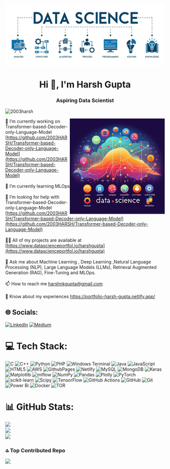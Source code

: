 ![logo](banner.jpg)
<h1 align="center">Hi 👋, I'm Harsh Gupta</h1>
<h3 align="center">Aspiring Data Scientist</h3>

<p align="left"> <img src="https://komarev.com/ghpvc/?username=2003harsh&label=Profile%20views&color=0e75b6&style=flat" alt="2003harsh" /> </p>
<div><img src='/picture.jpg' width='300' alt='Image' align=right /></div>


🔭 I’m currently working on Transformer-based-Decoder-only-Language-Model [https://github.com/2003HARSH/Transformer-based-Decoder-only-Language-Model](https://github.com/2003HARSH/Transformer-based-Decoder-only-Language-Model)<br><br>🌱 I’m currently learning MLOps<br><br>🤝 I’m looking for help with Transformer-based-Decoder-only-Language-Model [https://github.com/2003HARSH/Transformer-based-Decoder-only-Language-Model](https://github.com/2003HARSH/Transformer-based-Decoder-only-Language-Model)<br><br>👨‍💻 All of my projects are available at [https://www.datascienceportfol.io/harshgupta](https://www.datascienceportfol.io/harshgupta)<br><br>💬 Ask me about Machine Learning , Deep Learning ,Natural Language Processing (NLP), Large Language Models (LLMs), Retrieval Augmented Generation (RAG), Fine-Tuning and MLOps. <br><br>📫 How to reach me harshnkgupta@gmail.com<br><br>📄 Know about my experiences https://portfolio-harsh-gupta.netlify.app/


## 🌐 Socials:
[![LinkedIn](https://img.shields.io/badge/LinkedIn-%230077B5.svg?logo=linkedin&logoColor=white)](https://linkedin.com/in/harsh-gupta-2021) [![Medium](https://img.shields.io/badge/Medium-12100E?logo=medium&logoColor=white)](https://medium.com/@@harshnkgupta) 

# 💻 Tech Stack:
![C](https://img.shields.io/badge/c-%2300599C.svg?style=plastic&logo=c&logoColor=white) ![C++](https://img.shields.io/badge/c++-%2300599C.svg?style=plastic&logo=c%2B%2B&logoColor=white) ![Python](https://img.shields.io/badge/python-3670A0?style=plastic&logo=python&logoColor=ffdd54) ![PHP](https://img.shields.io/badge/php-%23777BB4.svg?style=plastic&logo=php&logoColor=white) ![Windows Terminal](https://img.shields.io/badge/Windows%20Terminal-%234D4D4D.svg?style=plastic&logo=windows-terminal&logoColor=white) ![Java](https://img.shields.io/badge/java-%23ED8B00.svg?style=plastic&logo=openjdk&logoColor=white) ![JavaScript](https://img.shields.io/badge/javascript-%23323330.svg?style=plastic&logo=javascript&logoColor=%23F7DF1E) ![HTML5](https://img.shields.io/badge/html5-%23E34F26.svg?style=plastic&logo=html5&logoColor=white) ![AWS](https://img.shields.io/badge/AWS-%23FF9900.svg?style=plastic&logo=amazon-aws&logoColor=white) ![GithubPages](https://img.shields.io/badge/github%20pages-121013?style=plastic&logo=github&logoColor=white) ![Netlify](https://img.shields.io/badge/netlify-%23000000.svg?style=plastic&logo=netlify&logoColor=#00C7B7) ![MySQL](https://img.shields.io/badge/mysql-4479A1.svg?style=plastic&logo=mysql&logoColor=white) ![MongoDB](https://img.shields.io/badge/MongoDB-%234ea94b.svg?style=plastic&logo=mongodb&logoColor=white) ![Keras](https://img.shields.io/badge/Keras-%23D00000.svg?style=plastic&logo=Keras&logoColor=white) ![Matplotlib](https://img.shields.io/badge/Matplotlib-%23ffffff.svg?style=plastic&logo=Matplotlib&logoColor=black) ![mlflow](https://img.shields.io/badge/mlflow-%23d9ead3.svg?style=plastic&logo=numpy&logoColor=blue) ![NumPy](https://img.shields.io/badge/numpy-%23013243.svg?style=plastic&logo=numpy&logoColor=white) ![Pandas](https://img.shields.io/badge/pandas-%23150458.svg?style=plastic&logo=pandas&logoColor=white) ![Plotly](https://img.shields.io/badge/Plotly-%233F4F75.svg?style=plastic&logo=plotly&logoColor=white) ![PyTorch](https://img.shields.io/badge/PyTorch-%23EE4C2C.svg?style=plastic&logo=PyTorch&logoColor=white) ![scikit-learn](https://img.shields.io/badge/scikit--learn-%23F7931E.svg?style=plastic&logo=scikit-learn&logoColor=white) ![Scipy](https://img.shields.io/badge/SciPy-%230C55A5.svg?style=plastic&logo=scipy&logoColor=%white) ![TensorFlow](https://img.shields.io/badge/TensorFlow-%23FF6F00.svg?style=plastic&logo=TensorFlow&logoColor=white) ![GitHub Actions](https://img.shields.io/badge/github%20actions-%232671E5.svg?style=plastic&logo=githubactions&logoColor=white) ![GitHub](https://img.shields.io/badge/github-%23121011.svg?style=plastic&logo=github&logoColor=white) ![Git](https://img.shields.io/badge/git-%23F05033.svg?style=plastic&logo=git&logoColor=white) ![Power Bi](https://img.shields.io/badge/power_bi-F2C811?style=plastic&logo=powerbi&logoColor=black) ![Docker](https://img.shields.io/badge/docker-%230db7ed.svg?style=plastic&logo=docker&logoColor=white) ![TOR](https://img.shields.io/badge/tor-%237E4798.svg?style=plastic&logo=tor-project&logoColor=white)
# 📊 GitHub Stats:
![](https://github-readme-stats.vercel.app/api?username=2003harsh&theme=dark&hide_border=false&include_all_commits=false&count_private=false)<br/>
![](https://github-readme-streak-stats.herokuapp.com/?user=2003harsh&theme=dark&hide_border=false)<br/>
![](https://github-readme-stats.vercel.app/api/top-langs/?username=2003harsh&theme=dark&hide_border=false&include_all_commits=false&count_private=false&layout=compact)

### 🔝 Top Contributed Repo
![](https://github-contributor-stats.vercel.app/api?username=2003harsh&limit=5&theme=dark&combine_all_yearly_contributions=true)



